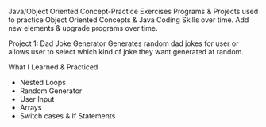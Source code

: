 Java/Object Oriented Concept-Practice Exercises
Programs & Projects used to practice Object Oriented Concepts & Java Coding Skills over time. Add new elements & upgrade programs over time.

Project 1: Dad Joke Generator
Generates random dad jokes for user or allows user to select which kind of joke they want generated at random.

What I Learned & Practiced
* Nested Loops     
* Random Generator     
* User Input       
* Arrays     
* Switch cases & If Statements   

